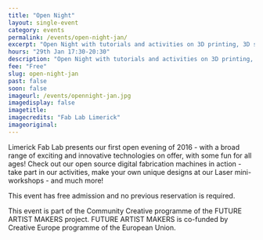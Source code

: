 ```yaml
---
title: "Open Night"
layout: single-event
category: events
permalink: /events/open-night-jan/
excerpt: "Open Night with tutorials and activities on 3D printing, 3D scanning and laser cutting, from 5:30pm"
hours: "29th Jan 17:30-20:30"
description: "Open Night with tutorials and activities on 3D printing, 3D scanning and laser cutting"
fee: "Free"
slug: open-night-jan
past: false
soon: false
imageurl: /events/opennight-jan.jpg
imagedisplay: false
imagetitle:
imagecredits: "Fab Lab Limerick"
imageoriginal:
---
```


Limerick Fab Lab presents our first open evening of 2016 - with a broad range of exciting and innovative technologies on offer, with some fun for all ages! Check out our open source digital fabrication machines in action - take part in our activities, make your own unique designs at our Laser mini-workshops - and much more!

This event has free admission and no previous reservation is required.

This event is part of the Community Creative programme of the FUTURE ARTIST MAKERS project. FUTURE ARTIST MAKERS is co-funded by Creative Europe programme of the European Union.
